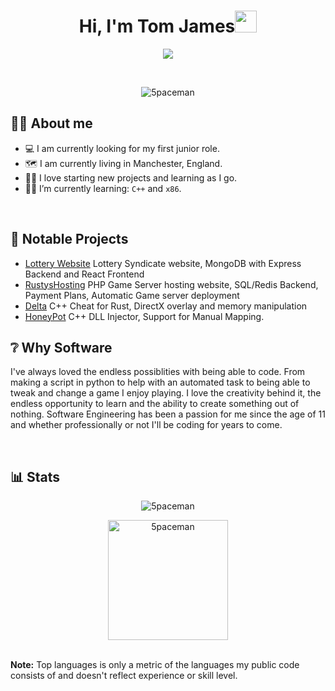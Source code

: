 <h1 align="center">Hi, I'm Tom James<img src="https://media.giphy.com/media/hvRJCLFzcasrR4ia7z/giphy.gif" width="35"></h1>
<p align="center">
  <a href="https://github.com/5paceman"><img src="Animation.gif"></a>
</p>


<br>

<p align="center"> 
	<img src="https://komarev.com/ghpvc/?username=5paceman&label=Profile%20views&color=0e75b6&style=plastic" alt="5paceman" />
</p>


## :sassy_man:  About me
- :computer: I am currently looking for my first junior role.
- :world_map: I am currently living in Manchester, England.
- :technologist: I love starting new projects and learning as I go.
- :student: I’m currently learning: `C++` and `x86`.

<br>

## :key:  Notable Projects
- [Lottery Website](https://github.com/5paceman/Lotto-Website) Lottery Syndicate website, MongoDB with Express Backend and React Frontend 
- [RustysHosting](https://github.com/5paceman/RustysHosting) PHP Game Server hosting website, SQL/Redis Backend, Payment Plans, Automatic Game server deployment
- [Delta](https://github.com/5paceman/Delta) C++ Cheat for Rust, DirectX overlay and memory manipulation
- [HoneyPot](https://github.com/5paceman/HoneyPot) C++ DLL Injector, Support for Manual Mapping.

## :grey_question: Why Software

I've always loved the endless possiblities with being able to code. From making a script in python to help with an automated task to being able to tweak and change a game I enjoy playing. I love the creativity behind it, the endless opportunity to learn and the ability to create something out of nothing. Software Engineering has been a passion for me since the age of 11 and whether professionally or not I'll be coding for years to come. 

<br>

## 📊 Stats
<p align="center"><img src="https://github-readme-streak-stats.herokuapp.com/?user=5paceman&theme=algolia" alt="5paceman" /></p>

<p align="center"><img src="https://github-readme-stats.vercel.app/api/top-langs?username=5paceman&langs_count=10&show_icons=true&locale=en&layout=compact&theme=algolia" alt="5paceman" height="192px"/></p>
  <br/>
  <b>Note:</b> Top languages is only a metric of the languages my public code consists of and doesn't reflect experience or skill level.
  </p>
<br/>

